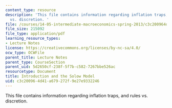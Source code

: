 ```yaml
---
content_type: resource
description: 'This file contains information regarding inflation traps, and rules
  vs. discretion. '
file: /courses/14-05-intermediate-macroeconomics-spring-2013/c3c200964d41a679272f9e27e9332246_MIT14_05S13_LecNot_bar-gor.pdf
file_size: 215092
file_type: application/pdf
learning_resource_types:
- Lecture Notes
license: https://creativecommons.org/licenses/by-nc-sa/4.0/
ocw_type: OCWFile
parent_title: Lecture Notes
parent_type: CourseSection
parent_uid: 5d2650cf-238f-5f7b-c582-7267bbe526ac
resourcetype: Document
title: Introduction and the Solow Model
uid: c3c20096-4d41-a679-272f-9e27e9332246
---
```

This file contains information regarding inflation traps, and rules vs. discretion. 